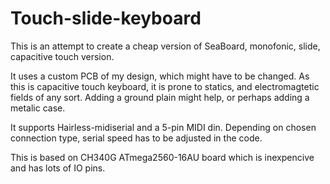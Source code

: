 # Touch-slide-keyboard
This is an attempt to create a cheap version of SeaBoard, monofonic, slide, capacitive touch version.

It uses a custom PCB of my design, which might have to be changed.
As this is capacitive touch keyboard, it is prone to statics, and electromagtetic fields of any sort.
Adding a ground plain might help, or perhaps adding a metalic case.

It supports Hairless-midiserial and a 5-pin MIDI din.
Depending on chosen connection type, serial speed has to be adjusted in the code.

This is based on CH340G ATmega2560-16AU board which is inexpencive and has lots of IO pins.
